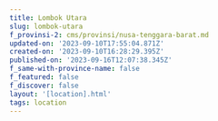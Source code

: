 ```yaml
---
title: Lombok Utara
slug: lombok-utara
f_provinsi-2: cms/provinsi/nusa-tenggara-barat.md
updated-on: '2023-09-10T17:55:04.871Z'
created-on: '2023-09-10T16:28:29.395Z'
published-on: '2023-09-16T12:07:38.345Z'
f_same-with-province-name: false
f_featured: false
f_discover: false
layout: '[location].html'
tags: location
---
```



